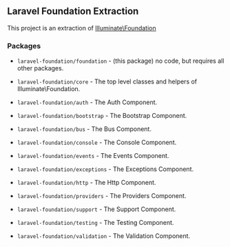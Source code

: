 ## Laravel Foundation Extraction

This project is an extraction of [Illuminate\Foundation](https://github.com/laravel/framework/tree/v5.7.4/src/Illuminate/Foundation)

### Packages

* `laravel-foundation/foundation` - (this package) no code, but requires all other packages.
* `laravel-foundation/core` - The top level classes and helpers of Illuminate\Foundation.


* `laravel-foundation/auth` - The Auth Component.
* `laravel-foundation/bootstrap` - The Bootstrap Component.
* `laravel-foundation/bus` - The Bus Component.
* `laravel-foundation/console` - The Console Component.
* `laravel-foundation/events` - The Events Component.
* `laravel-foundation/exceptions` - The Exceptions Component.
* `laravel-foundation/http` - The Http Component.
* `laravel-foundation/providers` - The Providers Component.
* `laravel-foundation/support` - The Support Component.
* `laravel-foundation/testing` - The Testing Component.
* `laravel-foundation/validation` - The Validation Component.